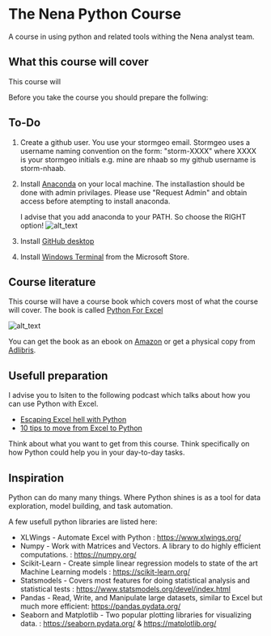 # The Nena Python Course
A course in using python and related tools withing the Nena analyst team.

## What this course will cover

This course will


Before you take the course you should prepare the follwing:
## To-Do
1. Create a github user. You use your stormgeo email. Stormgeo uses a username naming convention
   on the form: "storm-XXXX" where XXXX is your stormgeo initials e.g. mine are nhaab so my github username
   is storm-nhaab.
2. Install [Anaconda](https://www.anaconda.com/) on your local machine. The installastion should be done with
   admin privilages. Please use "Request Admin" and obtain access before atempting to install anaconda.
   
   I advise that you add anaconda to your PATH. So choose the RIGHT option!
   ![alt_text](http://res.cloudinary.com/dyd911kmh/image/upload/f_auto,q_auto:best/v1528926970/AnacondaOptions_e8jugh.png)

   
3. Install [GitHub desktop](https://desktop.github.com/)
4. Install [Windows Terminal](https://www.microsoft.com/nb-no/p/windows-terminal/9n0dx20hk701) from the Microsoft Store. 

## Course literature

This course will have a course book which covers most of what the course will cover.
The book is called [Python For Excel](https://www.amazon.com/Python-Excel-Environment-Automation-Analysis-ebook-dp-B08Y3TKQ5V/dp/B08Y3TKQ5V/ref=mt_other?_encoding=UTF8&me=&qid=) 

![alt_text](https://s1.adlibris.com/images/59291723/python-for-excel.jpg)

You can get the book as an ebook on [Amazon](https://www.amazon.com/Python-Excel-Environment-Automation-Analysis-ebook-dp-B08Y3TKQ5V/dp/B08Y3TKQ5V/ref=mt_other?_encoding=UTF8&me=&qid=) or get a physical copy from [Adlibris](https://www.adlibris.com/no/bok/python-for-excel-9781492081005).


## Usefull preparation

I advise you to lsiten to the following podcast which talks about how you can use Python with Excel.
  * [Escaping Excel hell with Python](https://talkpython.fm/episodes/show/200/escaping-excel-hell-with-python-and-pandas)
  * [10 tips to move from Excel to Python](https://talkpython.fm/episodes/show/288/10-tips-to-move-from-excel-to-python)
 
Think about what you want to get from this course. Think specifically on how Python could help you in your day-to-day tasks.

## Inspiration

Python can do many many things. Where Python shines is as a tool for data exploration, model building, and task automation.

A few usefull python libraries are listed here:

* XLWings - Automate Excel with Python : https://www.xlwings.org/
* Numpy - Work with Matrices and Vectors. A library to do highly efficient computations. : https://numpy.org/
* Scikit-Learn - Create simple linear regression models to state of the art Machine Learning models : https://scikit-learn.org/
* Statsmodels - Covers most features for doing statistical analysis and statistical tests : https://www.statsmodels.org/devel/index.html
* Pandas - Read, Write, and Manipulate large datasets, similar to Excel but much more efficient: https://pandas.pydata.org/
* Seaborn and Matplotlib - Two popular plotting libraries for visualizing data. : https://seaborn.pydata.org/ & https://matplotlib.org/

